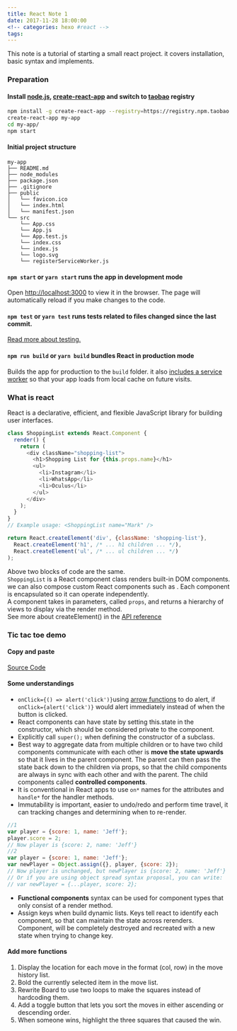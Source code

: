 ```yaml
---
title: React Note 1
date: 2017-11-28 18:00:00
<!-- categories: hexo #react -->
tags:
---
```

This note is a tutorial of starting a small react project. it covers installation, basic syntax and implements.
### Preparation
#### Install [node.js](https://nodejs.org/en/), [create-react-app](https://github.com/facebookincubator/create-react-app/blob/master/README.md) and switch to [taobao](https://npm.taobao.org/) registry
```sh
npm install -g create-react-app --registry=https://registry.npm.taobao.org
create-react-app my-app
cd my-app/
npm start
```
<!-- more -->
#### Initial project structure
```
my-app
├── README.md
├── node_modules
├── package.json
├── .gitignore
├── public
│   └── favicon.ico
│   └── index.html
│   └── manifest.json
└── src
    └── App.css
    └── App.js
    └── App.test.js
    └── index.css
    └── index.js
    └── logo.svg
    └── registerServiceWorker.js
```
#### `npm start` or `yarn start` runs the app in development mode
Open [http://localhost:3000](http://localhost:3000) to view it in the browser. The page will automatically reload if you make changes to the code.
#### `npm test` or `yarn test` runs tests related to files changed since the last commit.
[Read more about testing.](https://github.com/facebookincubator/create-react-app/blob/master/packages/react-scripts/template/README.md#running-tests)
#### `npm run build` or `yarn build` bundles React in production mode
Builds the app for production to the `build` folder.
it also [includes a service worker](https://github.com/facebookincubator/create-react-app/blob/master/packages/react-scripts/template/README.md#making-a-progressive-web-app) so that your app loads from local cache on future visits.
### What is react
React is a declarative, efficient, and flexible JavaScript library for building user interfaces.<br>
```javascript
class ShoppingList extends React.Component {
  render() {
    return (
      <div className="shopping-list">
        <h1>Shopping List for {this.props.name}</h1>
        <ul>
          <li>Instagram</li>
          <li>WhatsApp</li>
          <li>Oculus</li>
        </ul>
      </div>
    );
  }
}
// Example usage: <ShoppingList name="Mark" />
```
```javascript
return React.createElement('div', {className: 'shopping-list'},
  React.createElement('h1', /* ... h1 children ... */),
  React.createElement('ul', /* ... ul children ... */)
);
```
Above two blocks of code are the same. <br>
`ShoppingList` is a React component class renders built-in DOM components. we can also  compose custom React components such as <ShoppingList />. Each component is encapsulated so it can operate independently.<br>
A component takes in parameters, called `props`, and returns a hierarchy of views to display via the render method.<br>
See more about createElement() in the [API reference](https://reactjs.org/docs/react-api.html#createelement)
### Tic tac toe demo
#### Copy and paste
[Source Code](https://codepen.io/gaearon/pen/gWWZgR?editors=0010)<br>

#### Some understandings
- `onClick={() => alert('click')}`using [arrow functions](https://developer.mozilla.org/en-US/docs/Web/JavaScript/Reference/Functions/Arrow_functions) to do alert, if `onClick={alert('click')}` would alert immediately instead of when the button is clicked.
- React components can have state by setting this.state in the constructor, which should be considered private to the component.
- Explicitly call `super();` when defining the constructor of a subclass.
- Best way to aggregate data from multiple children or to have two child components communicate with each other is **move the state upwards** so that it lives in the parent component. The parent can then pass the state back down to the children via props, so that the child components are always in sync with each other and with the parent. The child components called **controlled components**.
- It is conventional in React apps to use `on*` names for the attributes and `handle*` for the handler methods.
- Immutability is important, easier to undo/redo and perform time travel, it can tracking changes and determining when to re-render.<br>
```javascript
//1
var player = {score: 1, name: 'Jeff'};
player.score = 2;
// Now player is {score: 2, name: 'Jeff'}
//2
var player = {score: 1, name: 'Jeff'};
var newPlayer = Object.assign({}, player, {score: 2});
// Now player is unchanged, but newPlayer is {score: 2, name: 'Jeff'}
// Or if you are using object spread syntax proposal, you can write:
// var newPlayer = {...player, score: 2};
```
- **Functional components** syntax can be used for component types that only consist of a render method.
- Assign keys when build dynamic lists. Keys tell react to identify each component, so that can maintain the state across rerenders. Component, will be completely destroyed and recreated with a new state when trying to change key.
#### Add more functions
1. Display the location for each move in the format (col, row) in the move history list.
2. Bold the currently selected item in the move list.
3. Rewrite Board to use two loops to make the squares instead of hardcoding them.
4. Add a toggle button that lets you sort the moves in either ascending or descending order.
5. When someone wins, highlight the three squares that caused the win.
